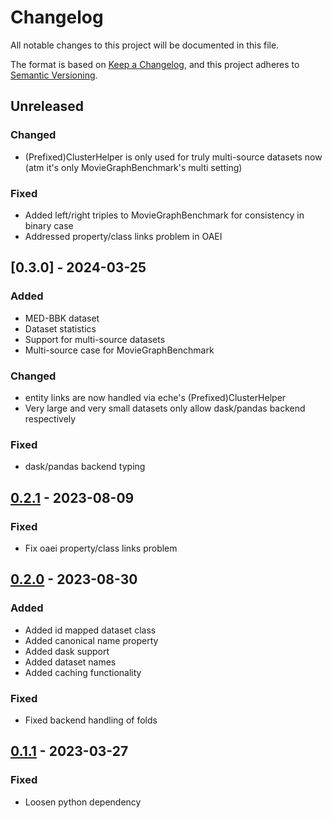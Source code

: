 # Changelog

All notable changes to this project will be documented in this file.

The format is based on [Keep a Changelog](https://keepachangelog.com/en/1.0.0/),
and this project adheres to [Semantic Versioning](https://semver.org/spec/v2.0.0.html).

## Unreleased

### Changed

- (Prefixed)ClusterHelper is only used for truly multi-source datasets now (atm it's only MovieGraphBenchmark's multi setting)

### Fixed

- Added left/right triples to MovieGraphBenchmark for consistency in binary case
- Addressed property/class links problem in OAEI

## [0.3.0] - 2024-03-25

### Added

- MED-BBK dataset
- Dataset statistics
- Support for multi-source datasets
- Multi-source case for MovieGraphBenchmark

### Changed

- entity links are now handled via eche's (Prefixed)ClusterHelper
- Very large and very small datasets only allow dask/pandas backend respectively

### Fixed

- dask/pandas backend typing

## [0.2.1] - 2023-08-09

### Fixed

- Fix oaei property/class links problem

## [0.2.0] - 2023-08-30

### Added

- Added id mapped dataset class
- Added canonical name property
- Added dask support
- Added dataset names
- Added caching functionality

### Fixed

- Fixed backend handling of folds

## [0.1.1] - 2023-03-27

### Fixed

- Loosen python dependency

[0.1.1]: https://github.com/dobraczka/sylloge/releases/tag/v0.1.1
[0.2.0]: https://github.com/dobraczka/sylloge/releases/tag/v0.2.0
[0.2.1]: https://github.com/dobraczka/sylloge/releases/tag/v0.2.1
